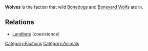 **Wolves** is the faction that wild [Bonedogs](Bonedog.md "wikilink") and
[Boneyard Wolfs](Boneyard_Wolf.md "wikilink") are in.

## Relations

- [Landbats](Land_Bat.md "wikilink") (coexistence)

[Category:Factions](Category:Factions "wikilink")
[Category:Animals](Category:Animals "wikilink")